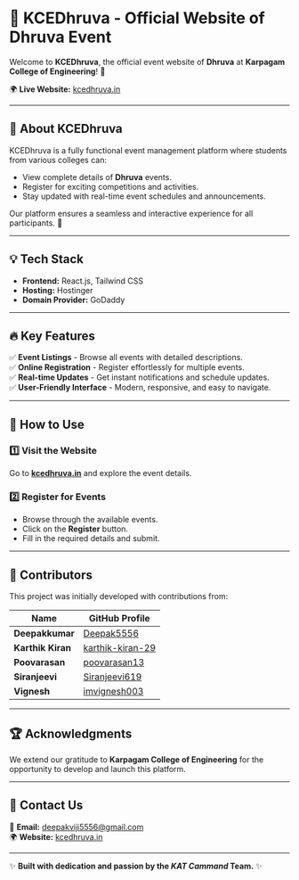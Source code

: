 # 🌟 KCEDhruva - Official Website of Dhruva Event

Welcome to **KCEDhruva**, the official event website of **Dhruva** at **Karpagam College of Engineering**! 🎉

🌍 **Live Website:** [kcedhruva.in](https://kcedhruva.in)

---

## 🎯 About KCEDhruva
KCEDhruva is a fully functional event management platform where students from various colleges can:
- View complete details of **Dhruva** events.
- Register for exciting competitions and activities.
- Stay updated with real-time event schedules and announcements.

Our platform ensures a seamless and interactive experience for all participants. 🚀

---

## 💡 Tech Stack
- **Frontend:** React.js, Tailwind CSS
- **Hosting:** Hostinger
- **Domain Provider:** GoDaddy

---

## 🔥 Key Features
✅ **Event Listings** - Browse all events with detailed descriptions.  
✅ **Online Registration** - Register effortlessly for multiple events.  
✅ **Real-time Updates** - Get instant notifications and schedule updates.  
✅ **User-Friendly Interface** - Modern, responsive, and easy to navigate.  

---

## 🚀 How to Use
### 1️⃣ Visit the Website
Go to **[kcedhruva.in](https://kcedhruva.in)** and explore the event details.

### 2️⃣ Register for Events
- Browse through the available events.
- Click on the **Register** button.
- Fill in the required details and submit.



---

## 👥 Contributors
This project was initially developed with contributions from:

| Name             | GitHub Profile |
|-----------------|---------------|
| **Deepakkumar** | [Deepak5556](https://github.com/Deepak5556/kcedhruva) |
| **Karthik Kiran** | [karthik-kiran-29](https://github.com/karthik-kiran-29) |
| **Poovarasan**  | [poovarasan13](https://github.com/poovarasan13/dhruva) |
| **Siranjeevi**  | [Siranjeevi619](https://github.com/Siranjeevi619/dhruva) |
| **Vignesh** | [imvignesh003](https://github.com/imvignesh003/dhruva) |

---

## 🏆 Acknowledgments
We extend our gratitude to **Karpagam College of Engineering** for the opportunity to develop and launch this platform.

---

## 📩 Contact Us
📧 **Email:** deepakviji5556@gmail.com  
🌍 **Website:** [kcedhruva.in](https://kcedhruva.in)

---

✨ **Built with dedication and passion by the ***KAT Cammand*** Team.** ✨
